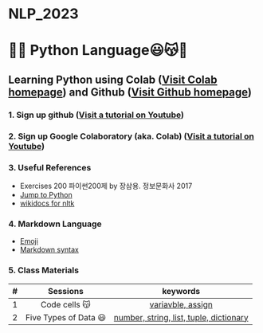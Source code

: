 # NLP_2023

# 🐹🍦 **Python Language**😃😽💝

## **Learning Python** using **Colab** ([Visit Colab homepage](https://colab.research.google.com/?utm_source=scs-index)) and **Github** ([Visit Github homepage](https://github.com/))

### **1. Sign up github** ([Visit a tutorial on Youtube](https://www.youtube.com/watch?v=c-NikCpec7U))
### **2. Sign up Google Colaboratory** (aka. Colab) ([Visit a tutorial on Youtube](https://www.youtube.com/watch?v=2X_EU18OeYM))

### **3. Useful References**
- Exercises 200 파이썬200제 by 장삼용. 정보문화사 2017
- [Jump to Python](https://wikidocs.net/book/1)
- [wikidocs for nltk](https://wikidocs.net/21667)

### **4. Markdown Language**
* [Emoji](https://gist.github.com/rxaviers/7360908)
* [Markdown syntax](https://www.markdownguide.org/basic-syntax/)

### **5. Class Materials**
| # | Sessions | keywords |
|:-:|:-:|:-:|
| 1 | Code cells 😽 | [variavble, assign](https://github.com/sung22/NLP_2023/blob/main/1_CodeCells_Basic.ipynb) |
| 2 | Five Types of Data 😃 | [number, string, list, tuple, dictionary](https://github.com/sung22/NLP_2023/blob/main/2_FiveTypesofData.ipynb) |
